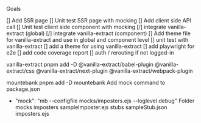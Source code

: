 Goals

[] Add SSR page
[] Unit test SSR page with mocking
[] Add client side API call
[] Unit test client side component with mocking
[/] integrate vanilla-extract (global)
[/] integrate vanilla-extract (component)
[] Add theme file for vanilla-extract and use in global and component level
[] unit test with vanilla-extract
[] add a theme for using vanilla-extract
[] add playwright for e2e
[] add code coverage report
[] auth / rerouting if not logged-in



vanilla-extract
pnpm add -D @vanilla-extract/babel-plugin @vanilla-extract/css @vanilla-extract/next-plugin @vanilla-extract/webpack-plugin 

mountebank
pnpm add -D mountebank
Add mock command to package.json
  - "mock": "mb --configfile mocks/imposters.ejs --loglevel debug"
Folder mocks
  imposters
    sampleImposter.ejs
  stubs
    sampleStub.json
  imposters.ejs
